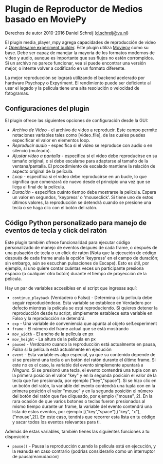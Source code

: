 # Plugin de Reproductor de Medios basado en MoviePy

Derechos de autor 2010-2016 Daniel Schreij (<d.schreij@vu.nl>)

El plugin media_player_mpy agrega capacidades de reproducción de video a [OpenSesame experiment builder][opensesame]. Este plugin utiliza [Moviepy][mpy_home] como su base. Debe ser capaz de manejar la mayoría de los formatos modernos de video y audio, aunque es importante que sus flujos no estén corrompidos. Si un archivo no parece funcionar, vea si puede encontrar una versión mejor, o intente volver a codificarlo en un formato diferente.

La mejor reproducción se logrará utilizando el backend acelerado por hardware Psychopy o Expyriment. El rendimiento puede ser deficiente al usar el legado y la película tiene una alta resolución o velocidad de fotogramas.

## Configuraciones del plugin 
El plugin ofrece las siguientes opciones de configuración desde la GUI:

- *Archivo de Video* - el archivo de video a reproducir. Este campo permite notaciones variables tales como [video_file], de las cuales puedes especificar el valor en elementos loop.
- *Reproducir audio* - especifica si el video se reproduce con audio o en silencio (muteado).
- *Ajustar video a pantalla* - especifica si el video debe reproducirse en su tamaño original, o si debe escalarse para adaptarse al tamaño de la ventana/pantalla. El procedimiento de escalado mantiene la relación de aspecto original de la película.
- *Loop* - especifica si el video debe reproducirse en un bucle, lo que significa que comenzará de nuevo desde el principio una vez que se llega al final de la película.
- *Duración* - especifica cuánto tiempo debe mostrarse la película. Espera un valor en segundos, 'keypress' o 'mouseclick'. Si tiene uno de estos últimos valores, la reproducción se detendrá cuando se presione una tecla o se haga clic con el botón del ratón.

## Código Python personalizado para manejo de eventos de tecla y click del ratón
Este plugin también ofrece funcionalidad para ejecutar código personalizado de manejo de eventos después de cada frame, o después de una pulsación de tecla o un click de ratón (Nota que la ejecución de código después de cada frame anula la opción 'keypress' en el campo de duración; sin embargo, aún se escuchan pulsaciones de Escape). Esto es útil, por ejemplo, si uno quiere contar cuántas veces un participante presiona espacio (o cualquier otro botón) durante el tiempo de proyección de la película.

Hay un par de variables accesibles en el script que ingresas aquí:

- `continue_playback` (Verdadero o Falso) - Determina si la película debe seguir reproduciéndose. Esta variable se establece en Verdadero por defecto mientras la película se está reproduciendo. Si quieres detener la reproducción desde tu script, simplemente establece esta variable en Falso y la reproducción se detendrá.
- `exp` - Una variable de conveniencia que apunta al objeto self.experiment
- `frame` - El número del frame actual que se está mostrando
- `mov_width` - El ancho de la película en px
- `mov_height` - La altura de la película en px
- `paused` - *Verdadero* cuando la reproducción está actualmente en pausa, *Falso* si la película está actualmente en ejecución
- `event` - Esta variable es algo especial, ya que su contenido depende de si se presionó una tecla o un botón del ratón durante el último frame. Si este no es el caso, la variable del evento simplemente apuntará a *Ninguno*. Si se presionó una tecla, el evento contendrá una tupla con en la primera posición el valor "key" y en la segunda posición el valor de la tecla que fue presionada, por ejemplo ("key","space"). Si se hizo clic en un botón del ratón, la variable del evento contendrá una tupla con en la primera posición el valor "mouse" y en la segunda posición el número del botón del ratón que fue cliqueado, por ejemplo ("mouse", 2). En la rara ocasión de que varios botones o teclas fueron presionados al mismo tiempo durante un frame, la variable del evento contendrá una lista de estos eventos, por ejemplo [("key","space"),("key", "x"),("mouse",2)]. En este caso, tendrás que recorrer esta lista en tu código y sacar todos los eventos relevantes para ti.

Además de estas variables, también tienes las siguientes funciones a tu disposición:

- `pause()` - Pausa la reproducción cuando la película está en ejecución, y la reanuda en caso contrario (podrías considerarlo como un interruptor de pausa/reanudación)

[opensesame]: http://www.cogsci.nl/opensesame
[mpy_home]: http://zulko.github.io/moviepy/